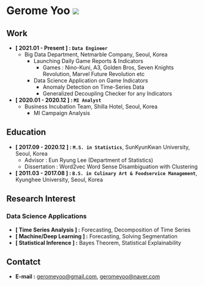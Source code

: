 # Gerome Yoo <a href="https://github.com/ashjean7805" target="_blank"><img src="https://img.shields.io/badge/Github-181717?style=flat-square&logo=Github&logoColor=white"/></a>


## Work
- **[ 2021.01 - Present ] : `Data Engineer`**
    - Big Data Department, Netmarble Company, Seoul, Korea
        - Launching Daily Game Reports & Indicators
            - Games : Nino-Kuni, A3, Golden Bros, Seven Knights Revolution, Marvel Future Revolution etc
        - Data Science Application on Game Indicators
            - Anomaly Detection on Time-Series Data
            - Generalized Decoupling Checker for any Indicators 
- **[ 2020.01 - 2020.12 ] : `MI Analyst`**
    - Business Incubation Team, Shilla Hotel, Seoul, Korea
        - MI Campaign Analysis

## Education
- **[ 2017.09 - 2020.12 ] : `M.S. in Statistics`**, SunKyunKwan University, Seoul, Korea
    - Advisor : Eun Ryung Lee (Department of Statistics)
    - Dissertation : Word2vec Word Sense Disambiguation with Clustering
- **[ 2011.03 - 2017.08 ] : `B.S. in Culinary Art & Foodservice Management`**, Kyunghee University, Seoul, Korea

## Research Interest
### Data Science Applications
- **[ Time Series Analysis ] :** Forecasting, Decomposition of Time Series
- **[ Machine/Deep Learning ] :** Forecasting, Solving Segmentation
- **[ Statistical Inference ] :** Bayes Theorem, Statistical Explainability

## Contatct
- **E-mail :** geromeyoo@gmail.com, geromeyoo@naver.com
